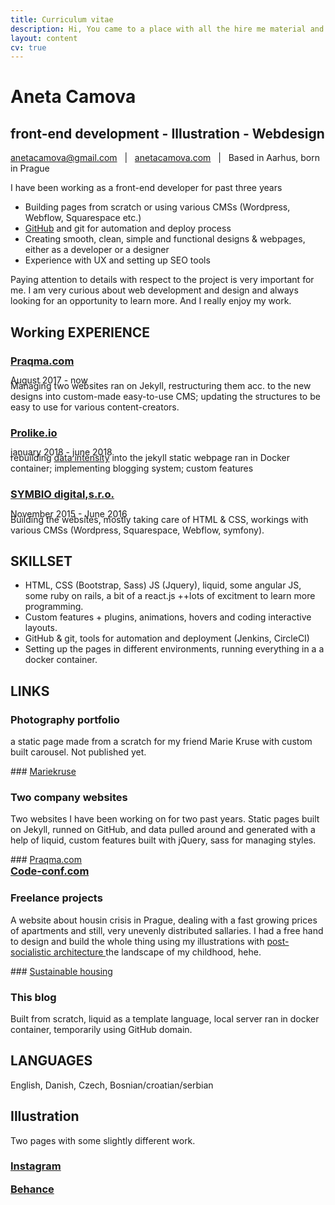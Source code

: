 ```yaml
---
title: Curriculum vitae
description: Hi, You came to a place with all the hire me material and documentation
layout: content
cv: true
---
```


# Aneta Camova
## <a style="pointer-events:none;">front-end development - Illustration - Webdesign</a>
<a href="mailto:anetacamova@gmail.com">anetacamova@gmail.com</a> &nbsp; | &nbsp; <a href="www.anetacamova.com">anetacamova.com</a> &nbsp; | &nbsp; Based in Aarhus, born in Prague

I have been working as a front-end developer for past three years
+ Building pages from scratch or using various CMSs (Wordpress, Webflow, Squarespace etc.)
+ <a href="https://github.com/anetacamo">GitHub</a> and git for automation and deploy process
+ Creating smooth, clean, simple and functional designs & webpages, either as a developer or a designer
+ Experience with UX and setting up SEO tools

Paying attention to details with respect to the project is very important for me.
I am very curious about web development and design and always looking for an opportunity to learn more.
And I really enjoy my work.


## Working EXPERIENCE
### <a href="https://www.praqma.com" target="_blank">Praqma.com</a>
<p style="margin-top:-4px; margin-bottom: -8px; font-weight: 400;">August 2017 - now</p>
Managing two websites ran on Jekyll, restructuring them acc. to the new designs into custom-made easy-to-use CMS; updating the structures to be easy to use for various content-creators.

### <a href="https://www.prolike.io" target="_blank">Prolike.io</a>
<p style="margin-top:-4px; margin-bottom: -8px; font-weight: 400;">january 2018 - june 2018</p>
rebuilding <a href="https://dataintensity.com/">data intensity</a> into the jekyll static webpage ran in Docker container; implementing blogging system; custom features

### <a href="https://www.symbio.agency" target="_blank">SYMBIO digital,s.r.o.</a>
<p style="margin-top:-4px; margin-bottom: -8px; font-weight: 400;">November 2015 - June 2016</p>
Building the websites, mostly taking care of HTML & CSS, workings with various CMSs (Wordpress, Squarespace, Webflow, symfony).



## SKILLSET

+ HTML, CSS (Bootstrap, Sass) JS (Jquery), liquid, some angular JS, some ruby on rails, a bit of a react.js ++lots of excitment to learn more programming.
+ Custom features + plugins, animations, hovers and coding interactive layouts.
+ GitHub & git, tools for automation and deployment (Jenkins, CircleCI)
+ Setting up the pages in different environments, running everything in a a docker container.


## LINKS

### Photography portfolio
<p style="margin-top: 0;">
a static page made from a scratch for my friend Marie Kruse with custom built carousel. Not published yet.</p>
### <a href="http://mk.anetacamova.com" target="_blank">Mariekruse</a>


### Two company websites
<p style="margin-top: 0;">
Two websites I have been working on for two past years. Static pages built on Jekyll, runned on GitHub, and data pulled around and generated with a help of liquid, custom features built with jQuery, sass for managing styles.</p>
### <a href="https://www.praqma.com" target="_blank">Praqma.com</a>
<h3 style="margin-top: 0"><a href="https://www.code-conf.com" target="_blank">Code-conf.com</a></h3>

### Freelance projects
<p style="margin-top: 0;">
A website about housin crisis in Prague, dealing with a fast growing prices of apartments and still, very unevenly distributed sallaries. I had a free hand to design and build the whole thing using my illustrations with <a href="/tagged/easterneuropification">post-socialistic architecture </a> the landscape of my childhood, hehe.</p>
### <a href="http://dostupnebydleni.soc.cas.cz/" target="_blank">Sustainable housing</a>

### This blog
Built from scratch, liquid as a template language, local server ran in docker container, temporarily using GitHub domain.


## LANGUAGES
English, Danish, Czech, Bosnian/croatian/serbian

## Illustration
Two pages with some slightly different work.
### <a href="https://www.instagram.com/aneccca" target="_blank">Instagram</a>
<h3 style="margin-top: 0"><a href="https://www.behance.com/anetacamo" style="margin-top: -18px;">Behance</a></h3>
<br><br>
